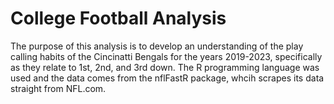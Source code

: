 # College Football Analysis
The purpose of this analysis is to develop an understanding of the play calling habits of the Cincinatti Bengals for the years 2019-2023, specifically as they relate to 1st, 2nd, and 3rd down. The R programming language was used and the data comes from the nflFastR package, whcih scrapes its data straight from NFL.com. 
